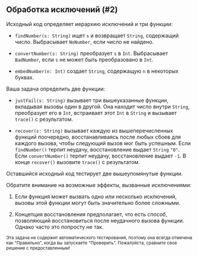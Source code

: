 ## Обработка исключений (#2)

Исходный код определяет иерархию исключений и три функции:

- `findNumber(s: String)` ищет `s` и возвращает `String`, содержащий
  число. Выбрасывает `NoNumber`, если число не найдено.

- `convertNumber(s: String)` преобразует `s` в `Int`. Выбрасывает `BadNumber`,
  если `s` не может быть преобразовано в `Int`.

- `embedNumber(n: Int)` создает `String`, содержащую `n` в некоторых буквах.

Ваша задача определить две функции:

- `justFail(s: String)` вызывает три вышеуказанные функции, вкладывая вызовы
  один в другой. Она находит число внутри `String`, преобразует его в `Int`,
  встраивает этот `Int` в `String` и вызывает `trace()` с результатом.

- `recover(s: String)` вызывает каждую из вышеперечисленных функций поочередно,
  восстанавливаясь после любых сбоев для каждого вызова, чтобы следующий вызов
  мог быть успешным. Если `findNumber()` терпит неудачу, восстановление
  выдает `String` `"0"`. Если `convertNumber()` терпит неудачу, восстановление
  выдает `-1`. В конце `recover()` вызовите `trace()` с результатом.

Оставшийся исходный код тестирует две вышеупомянутые функции.

Обратите внимание на возможные эффекты, вызванные исключениями:

1. Если функция может вызвать одно или несколько исключений, вызовы этой
   функции могут быть значительно более сложными.

2. Концепция восстановления предполагает, что есть *способ*, позволяющий
   восстановиться после неудачного вызова функции. Однако часто это попросту
   не так.

<sub> Эта задача не содержит автоматического тестирования,
поэтому она всегда отмечена как "Правильно", когда вы запускаете "Проверить".
Пожалуйста, сравните свое решение с предоставленным! </sub>